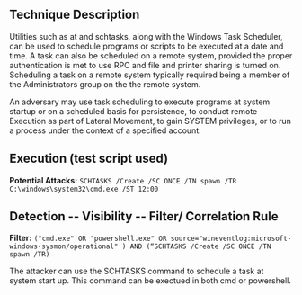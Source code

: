 ## Technique Description

Utilities such as at and schtasks, along with the Windows Task Scheduler, can be used to schedule programs or scripts to be executed at a date and time. A task can also be scheduled on a remote system, provided the proper authentication is met to use RPC and file and printer sharing is turned on. Scheduling a task on a remote system typically required being a member of the Administrators group on the the remote system. 

An adversary may use task scheduling to execute programs at system startup or on a scheduled basis for persistence, to conduct remote Execution as part of Lateral Movement, to gain SYSTEM privileges, or to run a process under the context of a specified account.


## Execution (test script used)

**Potential Attacks:** ```SCHTASKS /Create /SC ONCE /TN spawn /TR C:\windows\system32\cmd.exe /ST 12:00```


## Detection -- Visibility -- Filter/ Correlation Rule

**Filter:** ```("cmd.exe" OR "powershell.exe" OR source="wineventlog:microsoft-windows-sysmon/operational" ) AND (“SCHTASKS /Create /SC ONCE /TN spawn /TR)```

The attacker can use the SCHTASKS command to schedule a task at system start up. This command can be exectued in both cmd or powershell. 

